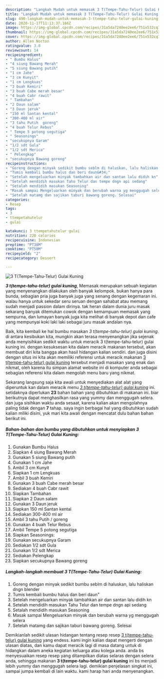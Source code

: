 ```yaml
---
description: "Langkah Mudah untuk memasak 3 T(Tempe-Tahu-Telur) Gulai Kuning, Bisa Manjain Lidah"
title: "Langkah Mudah untuk memasak 3 T(Tempe-Tahu-Telur) Gulai Kuning, Bisa Manjain Lidah"
slug: 490-langkah-mudah-untuk-memasak-3-ttempe-tahu-telur-gulai-kuning-bisa-manjain-lidah
date: 2020-11-17T11:13:37.166Z
image: https://img-global.cpcdn.com/recipes/31a5da7240ee2ee6/751x532cq70/3-ttempe-tahu-telur-gulai-kuning-foto-resep-utama.jpg
thumbnail: https://img-global.cpcdn.com/recipes/31a5da7240ee2ee6/751x532cq70/3-ttempe-tahu-telur-gulai-kuning-foto-resep-utama.jpg
cover: https://img-global.cpcdn.com/recipes/31a5da7240ee2ee6/751x532cq70/3-ttempe-tahu-telur-gulai-kuning-foto-resep-utama.jpg
author: Allen Norton
ratingvalue: 3.8
reviewcount: 14
recipeingredient:
- " Bumbu Halus"
- "4 siung Bawang Merah"
- "5 siung Bawang putih"
- "1 cm Jahe"
- "3 cm Kunyit"
- "1 cm Lengkuas"
- "3 buah Kemiri"
- "3 buah Cabe merah besar"
- "4 buah Cabr rawit"
- " Tambahan"
- "2 Daun salam"
- "3 Daun jeruk"
- "150 ml Santan kental"
- "300-400 ml air"
- "3 tahu Putih  goreng"
- "4 buah Telur Rebus"
- " Tempe 5 potong segutiga"
- " Seasonings"
- "secukupnya Garam"
- "1/2 sdt Gula"
- "1/2 sdt Merica"
- " Pelengkap"
- "secukupnya Bawang goreng"
recipeinstructions:
- "Goreng dengan minyak sedikit bumbu seblm di haluskan, lalu haliskan dngn blender"
- "Tumis kembali bumbu halus dan beri daun&#34;"
- "Setelah mengeluarkan minyak tambahkan air dan santan lalu didih kn"
- "Setelah mendidih masukan Tahu Telur dan tempe dngn api sedang"
- "Setalah mendidih masukan Seasoning"
- "Masak sampai Mengeluarkan minyak dan berubah warna yg menggugah selera"
- "Setelah matamg dan sajikan taburi bawang goreng. Selesai"
categories:
- Resep
tags:
- 3
- ttempetahutelur
- gulai

katakunci: 3 ttempetahutelur gulai 
nutrition: 220 calories
recipecuisine: Indonesian
preptime: "PT38M"
cooktime: "PT50M"
recipeyield: "2"
recipecategory: Dessert

---
```



![3 T(Tempe-Tahu-Telur) Gulai Kuning](https://img-global.cpcdn.com/recipes/31a5da7240ee2ee6/751x532cq70/3-ttempe-tahu-telur-gulai-kuning-foto-resep-utama.jpg)

<b><i>3 t(tempe-tahu-telur) gulai kuning</i></b>, Memasak merupakan sebuah kegiatan yang menyenangkan dilakukan oleh banyak kelompok. bukan hanya para bunda, sebagian pria juga banyak juga yang senang dengan kegemaran ini. walau hanya untuk sekedar seru seruan dengan sahabat atau memang sudah menjadi passion dalam dirinya. tak heran dalam dunia juru masak sekarang banyak ditemukan cowok dengan kemampuan memasak yang sempurna, dan lumayan banyak juga kita melihat di banyak depot dan cafe yang mempunyai koki laki laki sebagai juru masak andalan nya.



Baik, kita kembali ke hal bumbu masakan <i>3 t(tempe-tahu-telur) gulai kuning</i>. di antara kesibukan kita, mungkin akan terasa menyenangkan jika sejenak anda menyisihkan sedikit waktu untuk meracik 3 t(tempe-tahu-telur) gulai kuning ini. dengan kesuksesan kita dalam meracik makanan tersebut, akan membuat diri kita bangga akan hasil hidangan kalian sendiri. dan juga disini dengan situs ini kita akan memiliki referensi untuk meracik makanan <u>3 t(tempe-tahu-telur) gulai kuning</u> tersebut menjadi masakan yang enak dan nikmat, oleh karena itu simpan alamat website ini di komputer anda sebagai sebagian referensi kita dalam mengolah menu baru yang nikmat.


Sekarang langsung saja kita awali untuk menyediakan alat alat yang diperuntuk kan dalam meracik menu <u><i>3 t(tempe-tahu-telur) gulai kuning</i></u> ini. setidaknya diperlukan <b>23</b> bahan bahan yang dibutuhkan di makanan ini. biar berikutnya dapat menghasilkan rasa yang yummy dan menggugah selera. dan juga sisihkan waktu anda sesaat, karena kalian akan mengolahnya paling tidak dengan <b>7</b> tahap. saya ingin berbagai hal yang dibutuhkan sudah kalian miliki disini, yuk mari kita awali dengan mencatat dulu bahan bahan berikut ini.

<!--inarticleads1-->

##### Bahan-bahan dan bumbu yang dibutuhkan untuk menyiapkan 3 T(Tempe-Tahu-Telur) Gulai Kuning:

1. Gunakan  Bumbu Halus
1. Siapkan 4 siung Bawang Merah
1. Gunakan 5 siung Bawang putih
1. Gunakan 1 cm Jahe
1. Ambil 3 cm Kunyit
1. Siapkan 1 cm Lengkuas
1. Ambil 3 buah Kemiri
1. Gunakan 3 buah Cabe merah besar
1. Sediakan 4 buah Cabr rawit
1. Siapkan  Tambahan
1. Siapkan 2 Daun salam
1. Gunakan 3 Daun jeruk
1. Siapkan 150 ml Santan kental
1. Sediakan 300-400 ml air
1. Ambil 3 tahu Putih / goreng
1. Gunakan 4 buah Telur Rebus
1. Ambil  Tempe 5 potong segutiga
1. Siapkan  Seasonings:
1. Gunakan secukupnya Garam
1. Sediakan 1/2 sdt Gula
1. Gunakan 1/2 sdt Merica
1. Sediakan  Pelengkap
1. Siapkan secukupnya Bawang goreng




<!--inarticleads2-->

##### Langkah-langkah membuat 3 T(Tempe-Tahu-Telur) Gulai Kuning:

1. Goreng dengan minyak sedikit bumbu seblm di haluskan, lalu haliskan dngn blender
1. Tumis kembali bumbu halus dan beri daun&#34;
1. Setelah mengeluarkan minyak tambahkan air dan santan lalu didih kn
1. Setelah mendidih masukan Tahu Telur dan tempe dngn api sedang
1. Setalah mendidih masukan Seasoning
1. Masak sampai Mengeluarkan minyak dan berubah warna yg menggugah selera
1. Setelah matamg dan sajikan taburi bawang goreng. Selesai




Demikianlah sedikit ulasan hidangan tentang resep resep <u>3 t(tempe-tahu-telur) gulai kuning</u> yang endess. kami ingin kalian dapat mengerti dengan ulasan diatas, dan kamu dapat meracik lagi di masa datang untuk di hidangkan dalam aneka kegiatan keluarga atau kolega anda. anda bs menyesuaikan resep resep yang ditampilkan diatas selaras dengan selera anda, sehingga makanan <b>3 t(tempe-tahu-telur) gulai kuning</b> ini bs menjadi lebih yummy dan menggugah selera lagi. demikian penjelasan singkat ini, sampai jumpa kembali di lain waktu. kami harap hari anda menyenangkan.
